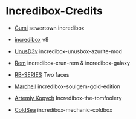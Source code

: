 # Incredibox-Credits
 
- [Gumi](https://www.youtube.com/@Gumiwastaken) sewertown incredibox
 
 
- [incredibox](https://www.incredibox.com/) v9 
 
 
- [UnusD3v](https://www.youtube.com/@UnusD3v) incredibox-unusbox-azurite-mod
 
 
- [Rem](https://www.youtube.com/@rin.Incredibox) incredibox-xrun-rem & incredibox-galaxy 
 
 
- [RB-SERIES](https://www.youtube.com/@rbseries.official) Two faces
 
 
- [Marchell](https://www.youtube.com/channel/UCyZzwXibnGSt_ROjDyy4-RA) incredibox-soulgem-gold-edition 
 
 
- [Artemiy Kopych](https://www.youtube.com/channel/UC0jFtUCwhLojBJYgSt9bguQ) Incredibox-the-tomfoolery
 
 
- [ColdSea](https://www.youtube.com/@coldsea_icecube) incredibox-mechanic-coldbox
